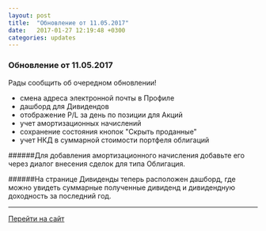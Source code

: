 ```yaml
---
layout: post
title:  "Обновление от 11.05.2017"
date:   2017-01-27 12:19:48 +0300
categories: updates
---
```

### Обновление от 11.05.2017

Рады сообщить об очередном обновлении!

* смена адреса электронной почты в Профиле
* дашборд для Дивидендов
* отображение P/L за день по позиции для Акций
* учет амортизационных начислений
* сохранение состояния кнопок "Скрыть проданные"
* учет НКД в суммарной стоимости портфеля облигаций

######Для добавления амортизационного начисления добавьте его через диалог внесения сделок для типа Облигация.

######На странице Дивиденды теперь расположен дашборд, где можно увидеть суммарные полученные дивиденд и дивидендную доходность за последний год.

---
[Перейти на сайт]

[Перейти на сайт]: https://intelinvest.ru/
